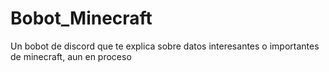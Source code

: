 # Bobot_Minecraft
Un bobot de discord que te explica sobre datos interesantes o importantes de minecraft,
aun en proceso
